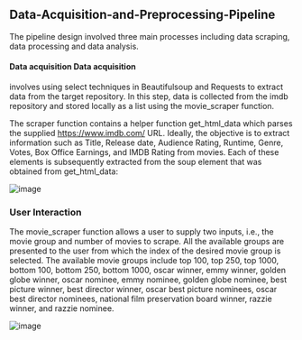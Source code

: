 ## Data-Acquisition-and-Preprocessing-Pipeline

The  pipeline  design  involved  three  main  processes  including  data  scraping,  data processing and data analysis. 

#### Data acquisition Data  acquisition

involves  using  select  techniques  in  Beautifulsoup and  Requests  to extract data from the target repository. In this step, data is collected from the imdb repository and stored locally as a list using the movie_scraper function.

The scraper function contains a helper function get_html_data which parses the supplied https://www.imdb.com/ URL. Ideally, the objective is to extract information such  as  Title,  Release  date,  Audience  Rating,  Runtime,  Genre,  Votes,  Box  Office Earnings,  and  IMDB  Rating  from  movies.  Each  of  these  elements  is  subsequently extracted from the soup element that was obtained from get_html_data:

![image](https://user-images.githubusercontent.com/118980393/205435605-04462569-7a2f-4eb4-943e-7849e9fdd9b1.png)

### User Interaction 

The movie_scraper function allows a user to supply two inputs, i.e., the movie group and number of movies to scrape. All the available groups are presented to the user from which the index of the desired movie group is selected. The available movie groups include top 100, top 250, top 1000, bottom 100, bottom 250, bottom 1000, oscar winner, emmy  winner,  golden  globe  winner,  oscar  nominee,  emmy  nominee,  golden  globe nominee, best picture winner, best director winner, oscar best picture nominees, oscar  best director nominees, national film preservation board winner, razzie winner, and razzie nominee.

![image](https://user-images.githubusercontent.com/118980393/205435774-a7579c04-6fdc-4e6b-9c96-d6f7c71dfb0e.png)

